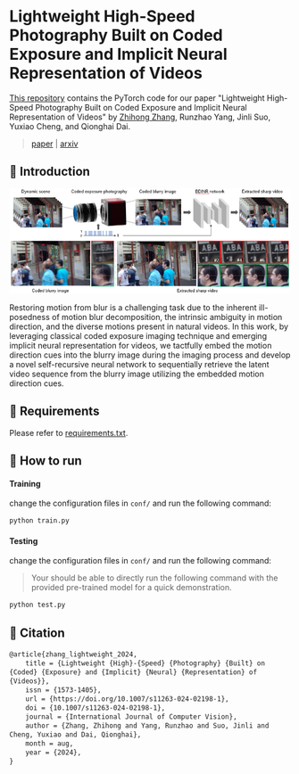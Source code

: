 
# Lightweight High-Speed Photography Built on Coded Exposure and Implicit Neural Representation of Videos

[This repository](https://github.com/zhihongz/BDINR) contains the PyTorch code for our paper "Lightweight High-Speed Photography Built on Coded Exposure and Implicit Neural Representation of Videos" by [Zhihong Zhang](https://zhihongz.github.io/), Runzhao Yang, Jinli Suo, Yuxiao Cheng, and Qionghai Dai.

> [paper](https://dx.doi.org/10.1007/s11263-024-02198-1) | [arxiv](https://arxiv.org/abs/2311.13134v2)



## 📖 Introduction

![](asset/BDINR.png)

Restoring motion from blur is a challenging task due to the inherent ill-posedness of motion blur decomposition, the intrinsic ambiguity in motion direction, and the diverse motions present in natural videos. In this work, by leveraging classical coded exposure imaging technique and emerging implicit neural representation for videos, we tactfully embed the motion direction cues into the blurry image during the imaging process and develop a novel self-recursive neural network to sequentially retrieve the latent video sequence from the blurry image utilizing the embedded motion direction cues. 


## 🧰 Requirements

Please refer to [requirements.txt](./requirements.txt).

## 🚅 How to run

#### Training

change the configuration files in `conf/` and run the following command:

```bash
python train.py
```

#### Testing

change the configuration files in `conf/` and run the following command:

> Your should be able to directly run the following command with the provided pre-trained model for a quick demonstration.

```bash
python test.py
```

## 🔖 Citation

```
@article{zhang_lightweight_2024,
	title = {Lightweight {High}-{Speed} {Photography} {Built} on {Coded} {Exposure} and {Implicit} {Neural} {Representation} of {Videos}},
	issn = {1573-1405},
	url = {https://doi.org/10.1007/s11263-024-02198-1},
	doi = {10.1007/s11263-024-02198-1},
	journal = {International Journal of Computer Vision},
	author = {Zhang, Zhihong and Yang, Runzhao and Suo, Jinli and Cheng, Yuxiao and Dai, Qionghai},
	month = aug,
	year = {2024},
}
```
